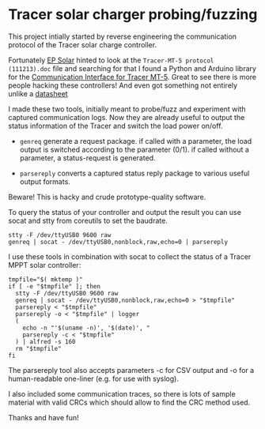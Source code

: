 # Tracer solar charger probing/fuzzing #

This project intially started by reverse engineering the communication protocol
of the Tracer solar charge controller.

Fortunately [EP Solar](http://www.epsolarpv.com/) hinted to look at the
`Tracer-MT-5 protocol (111213).doc`
file and searching for that I found a Python and Arduino library for the
[Communication Interface for Tracer MT-5](https://github.com/xxv/tracer/).
Great to see there is more people hacking these controllers! And even got
something not entirely unlike a
[datasheet](https://github.com/xxv/tracer/blob/42e32a0e757e529d196cc04b29148ed4f442125e/docs/Protocol-Tracer-MT-5.pdf)

I made these two tools, initially meant to probe/fuzz and experiment with
captured communication logs. Now they are already useful to output the
status information of the Tracer and switch the load power on/off.

* `genreq` generate a request package. if called with a parameter, the load
output is switched according to the parameter (0/1). if called without a
parameter, a status-request is generated.

* `parsereply` converts a captured status reply package to various useful
output formats.

Beware! This is hacky and crude prototype-quality software.

To query the status of your controller and output the result you can use socat
and stty from coreutils to set the baudrate.

    stty -F /dev/ttyUSB0 9600 raw
    genreq | socat - /dev/ttyUSB0,nonblock,raw,echo=0 | parsereply

I use these tools in combination with socat to collect the status of a
Tracer MPPT solar controller:

    tmpfile="$( mktemp )"
    if [ -e "$tmpfile" ]; then
      stty -F /dev/ttyUSB0 9600 raw
      genreq | socat - /dev/ttyUSB0,nonblock,raw,echo=0 > "$tmpfile"
      parsereply < "$tmpfile"
      parsereply -o < "$tmpfile" | logger
      (
        echo -n "'$(uname -n)', '$(date)', "
        parsereply -c < "$tmpfile"
      ) | alfred -s 160
      rm "$tmpfile"
    fi

The parsereply tool also accepts parameters -c for CSV output and -o for a
human-readable one-liner (e.g. for use with syslog).

I also included some communication traces, so there is lots of sample material
with valid CRCs which should allow to find the CRC method used.


Thanks and have fun!
